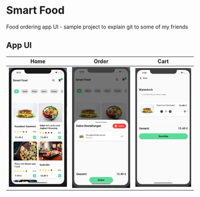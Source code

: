 # Smart Food

Food ordering app UI -  sample project to explain git to some of my friends

## App UI

Home             |  Order          |  Cart
:-------------------------:|:-------------------------:|:-------------------------:
<img src="/images/1.png" alt="home" width="300"/>  |  <img src="/images/2.png" alt="order" width="300"/> | <img src="/images/3.png" alt="cart" width="300"/>
